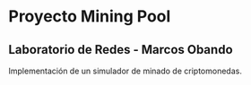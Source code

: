 # Proyecto Mining Pool
## Laboratorio de Redes - Marcos Obando

Implementación de un simulador de minado de criptomonedas.
